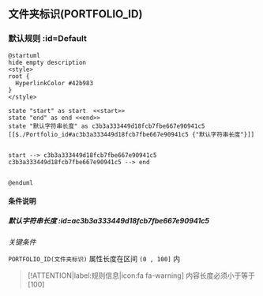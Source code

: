 ## 文件夹标识(PORTFOLIO_ID) <!-- {docsify-ignore-all} -->

   

### 默认规则 :id=Default

```plantuml
@startuml
hide empty description
<style>
root {
  HyperlinkColor #42b983
}
</style>

state "start" as start  <<start>>
state "end" as end <<end>>
state "默认字符串长度" as c3b3a333449d18fcb7fbe667e90941c5 [[$./Portfolio_id#ac3b3a333449d18fcb7fbe667e90941c5 {"默认字符串长度"}]]


start --> c3b3a333449d18fcb7fbe667e90941c5 
c3b3a333449d18fcb7fbe667e90941c5 --> end 


@enduml
```

#### 条件说明

##### 默认字符串长度 :id=ac3b3a333449d18fcb7fbe667e90941c5


*关键条件*


`PORTFOLIO_ID(文件夹标识)` 属性长度在区间 `(0 , 100]` 内

> [!ATTENTION|label:规则信息|icon:fa fa-warning]
> 内容长度必须小于等于[100]







